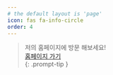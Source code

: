 ```yaml
---
# the default layout is 'page'
icon: fas fa-info-circle
order: 4
---
```

>저의 홈페이지에 방문 해보세요!     
[홈페이지 가기](https://mmig01.github.io)  
{: .prompt-tip }  
